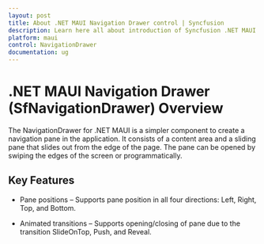 ```yaml
---
layout: post
title: About .NET MAUI Navigation Drawer control | Syncfusion
description: Learn here all about introduction of Syncfusion .NET MAUI Navigation Drawer (SfNavigationDrawer) control, its elements and more.
platform: maui
control: NavigationDrawer
documentation: ug
---
```


# .NET MAUI Navigation Drawer (SfNavigationDrawer) Overview

The NavigationDrawer for .NET MAUI is a simpler component to create a navigation pane in the application. It consists of a content area and a sliding pane that slides out from the edge of the page. The pane can be opened by swiping the edges of the screen or programmatically.

## Key Features

* Pane positions – Supports pane position in all four directions: Left, Right, Top, and Bottom.

* Animated transitions – Supports opening/closing of pane due to the transition SlideOnTop, Push, and Reveal.